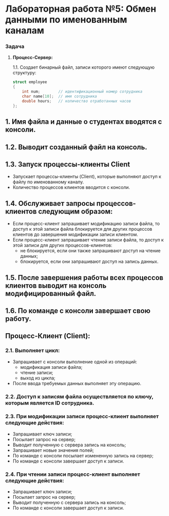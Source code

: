 # Лабораторная работа №5: Обмен данными по именованным каналам

### Задача

1. **Процесс-Сервер:**
   
   1.1. Создает бинарный файл, записи которого имеют следующую структуру:

    ```c
    struct employee
    {
        int num;        // идентификационный номер сотрудника
        char name[10];  // имя сотрудника
        double hours;   // количество отработанных часов
    };
    ```

## 1. Имя файла и данные о студентах вводятся с консоли.

## 1.2. Выводит созданный файл на консоль.

## 1.3. Запуск процессы-клиенты Client

- Запускает процессы-клиенты (Client), которые выполняют доступ к файлу по именованному каналу.
- Количество процессов клиентов вводится с консоли.

## 1.4. Обслуживает запросы процессов-клиентов следующим образом:

- Если процесс-клиент запрашивает модификацию записи файла, то доступ к этой записи файла блокируется для других процессов клиентов до завершения модификации записи клиентом.
- Если процесс-клиент запрашивает чтение записи файла, то доступ к этой записи для других процессов-клиентов:
  - не блокируется, если они также запрашивают доступ на чтение данных;
  - блокируется, если они запрашивают доступ на запись данных.

## 1.5. После завершения работы всех процессов клиентов выводит на консоль модифицированный файл.

## 1.6. По команде с консоли завершает свою работу.

## Процесс-Клиент (Client):

### 2.1. Выполняет цикл:

- Запрашивает с консоли выполнение одной из операций:
  - модификация записи файла;
  - чтение записи;
  - выход из цикла;
- После ввода требуемых данных выполняет эту операцию.

### 2.2. Доступ к записям файла осуществляется по ключу, которым является ID сотрудника.

### 2.3. При модификации записи процесс-клиент выполняет следующие действия:

- Запрашивает ключ записи;
- Посылает запрос на сервер;
- Выводит полученную с сервера запись на консоль;
- Запрашивает новые значения полей;
- По команде с консоли посылает измененную запись на сервер;
- По команде с консоли завершает доступ к записи.

### 2.4. При чтении записи процесс-клиент выполняет следующие действия:

- Запрашивает ключ записи;
- Посылает запрос на сервер;
- Выводит полученную с сервера запись на консоль;
- По команде с консоли завершает доступ к записи.
